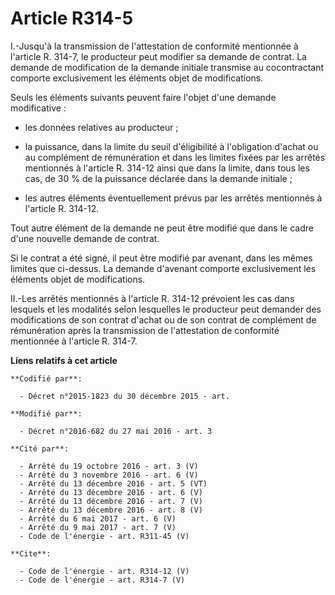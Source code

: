 # Article R314-5

I.-Jusqu'à la transmission de l'attestation de conformité mentionnée à l'article R. 314-7, le producteur peut modifier sa
demande de contrat. La demande de modification de la demande initiale transmise au cocontractant comporte exclusivement les
éléments objet de modifications. 

Seuls les éléments suivants peuvent faire l'objet d'une demande modificative :

- les données relatives au producteur ;

- la puissance, dans la limite du seuil d'éligibilité à l'obligation d'achat ou au complément de rémunération et dans les
limites fixées par les arrêtés mentionnés à l'article R. 314-12 ainsi que dans la limite, dans tous les cas, de 30 % de la
puissance déclarée dans la demande initiale ;

- les autres éléments éventuellement prévus par les arrêtés mentionnés à l'article R. 314-12. 

Tout autre élément de la demande ne peut être modifié que dans le cadre d'une nouvelle demande de contrat. 

Si le contrat a été signé, il peut être modifié par avenant, dans les mêmes limites que ci-dessus. La demande d'avenant
comporte exclusivement les éléments objet de modifications. 

II.-Les arrêtés mentionnés à l'article R. 314-12 prévoient les cas dans lesquels et les modalités selon lesquelles le
producteur peut demander des modifications de son contrat d'achat ou de son contrat de complément de rémunération après la
transmission de l'attestation de conformité mentionnée à l'article R. 314-7.

**Liens relatifs à cet article**

	**Codifié par**:

	  - Décret n°2015-1823 du 30 décembre 2015 - art.

	**Modifié par**:

	  - Décret n°2016-682 du 27 mai 2016 - art. 3

	**Cité par**:

	  - Arrêté du 19 octobre 2016 - art. 3 (V)
	  - Arrêté du 3 novembre 2016 - art. 6 (V)
	  - Arrêté du 13 décembre 2016 - art. 5 (VT)
	  - Arrêté du 13 décembre 2016 - art. 6 (V)
	  - Arrêté du 13 décembre 2016 - art. 7 (V)
	  - Arrêté du 13 décembre 2016 - art. 8 (V)
	  - Arrêté du 6 mai 2017 - art. 6 (V)
	  - Arrêté du 9 mai 2017 - art. 7 (V)
	  - Code de l'énergie - art. R311-45 (V)

	**Cite**:

	  - Code de l'énergie - art. R314-12 (V)
	  - Code de l'énergie - art. R314-7 (V)
